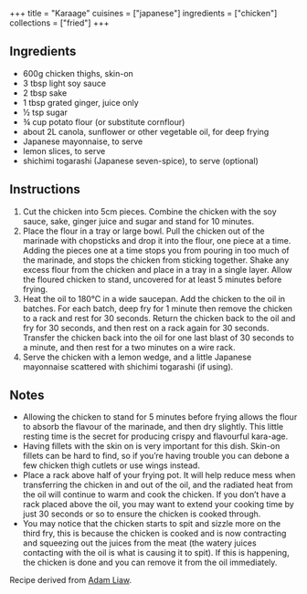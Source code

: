 +++
title = "Karaage"
cuisines = ["japanese"]
ingredients = ["chicken"]
collections = ["fried"]
+++


## Ingredients

- 600g chicken thighs, skin-on
- 3 tbsp light soy sauce
- 2 tbsp sake
- 1 tbsp grated ginger, juice only
- ½ tsp sugar
- ¾ cup potato flour (or substitute cornflour)
- about 2L canola, sunflower or other vegetable oil, for deep frying
- Japanese mayonnaise, to serve
- lemon slices, to serve
- shichimi togarashi (Japanese seven-spice), to serve (optional)

## Instructions

1. Cut the chicken into 5cm pieces. Combine the chicken with the soy sauce, sake, ginger juice and sugar and stand for 10 minutes.
2. Place the flour in a tray or large bowl. Pull the chicken out of the marinade with chopsticks and drop it into the flour, one piece at a time. Adding the pieces one at a time stops you from pouring in too much of the marinade, and stops the chicken from sticking together. Shake any excess flour from the chicken and place in a tray in a single layer. Allow the floured chicken to stand, uncovered for at least 5 minutes before frying.
3. Heat the oil to 180°C in a wide saucepan. Add the chicken to the oil in batches. For each batch, deep fry for 1 minute then remove the chicken to a rack and rest for 30 seconds. Return the chicken back to the oil and fry for 30 seconds, and then rest on a rack again for 30 seconds. Transfer the chicken back into the oil for one last blast of 30 seconds to a minute, and then rest for a two minutes on a wire rack.
4. Serve the chicken with a lemon wedge, and a little Japanese mayonnaise scattered with shichimi togarashi (if using).

## Notes

- Allowing the chicken to stand for 5 minutes before frying allows the flour to absorb the flavour of the marinade, and then dry slightly. This little resting time is the secret for producing crispy and flavourful kara-age.
- Having fillets with the skin on is very important for this dish. Skin-on fillets can be hard to find, so if you’re having trouble you can debone a few chicken thigh cutlets or use wings instead.
- Place a rack above half of your frying pot. It will help reduce mess when transferring the chicken in and out of the oil, and the radiated heat from the oil will continue to warm and cook the chicken. If you don’t have a rack placed above the oil, you may want to extend your cooking time by just 30 seconds or so to ensure the chicken is cooked through.
- You may notice that the chicken starts to spit and sizzle more on the third fry, this is because the chicken is cooked and is now contracting and squeezing out the juices from the meat (the watery juices contacting with the oil is what is causing it to spit). If this is happening, the chicken is done and you can remove it from the oil immediately.

Recipe derived from [Adam Liaw](https://adamliaw.com/recipe/triple-fried-karaage-japanese-fried-chicken/).
